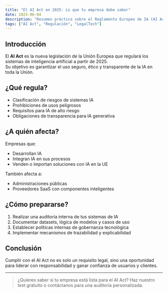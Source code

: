 ```yaml
---
title: "El AI Act en 2025: Lo que tu empresa debe saber"
date: 2025-06-04
description: "Resumen práctico sobre el Reglamento Europeo de IA (AI Act) que entrará en vigor en 2025."
tags: ["AI Act", "Regulación", "LegalTech"]
---
```


## Introducción

El **AI Act** es la nueva legislación de la Unión Europea que regulará los sistemas de inteligencia artificial a partir de 2025.  
Su objetivo es garantizar el uso seguro, ético y transparente de la IA en toda la Unión.

## ¿Qué regula?

- Clasificación de riesgos de sistemas IA
- Prohibiciones de usos peligrosos
- Requisitos para IA de alto riesgo
- Obligaciones de transparencia para IA generativa

## ¿A quién afecta?

Empresas que:
- Desarrollan IA
- Integran IA en sus procesos
- Venden o importan soluciones con IA en la UE

También afecta a:
- Administraciones públicas
- Proveedores SaaS con componentes inteligentes

## ¿Cómo prepararse?

1. Realizar una auditoría interna de tus sistemas de IA
2. Documentar datasets, lógica de modelos y casos de uso
3. Establecer políticas internas de gobernanza tecnológica
4. Implementar mecanismos de trazabilidad y explicabilidad

## Conclusión

Cumplir con el AI Act no es solo un requisito legal, sino una oportunidad para liderar con responsabilidad y ganar confianza de usuarios y clientes.

---

> ¿Quieres saber si tu empresa está lista para el AI Act? Haz nuestro test gratuito o contáctanos para una auditoría personalizada.
